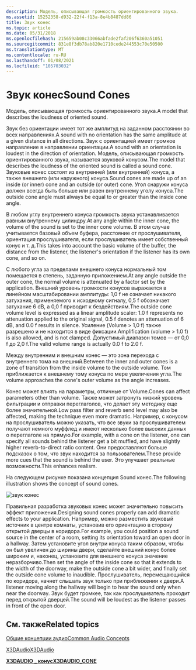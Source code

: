 ```yaml
---
description: Модель, описывающая громкость ориентированного звука.
ms.assetid: 15252358-d932-22f4-f13a-8e4b8487dd86
title: Звук конес
ms.topic: article
ms.date: 05/31/2018
ms.openlocfilehash: 215659ab08c33066abfade2faf206f6360a51051
ms.sourcegitcommit: 831e8f3db78ab820e1710cede244553c70e50500
ms.translationtype: MT
ms.contentlocale: ru-RU
ms.lasthandoff: 01/08/2021
ms.locfileid: "105703032"
---
```

# <a name="sound-cones"></a><span data-ttu-id="0b0a8-103">Звук конес</span><span class="sxs-lookup"><span data-stu-id="0b0a8-103">Sound Cones</span></span>

<span data-ttu-id="0b0a8-104">Модель, описывающая громкость ориентированного звука.</span><span class="sxs-lookup"><span data-stu-id="0b0a8-104">A model that describes the loudness of oriented sound.</span></span>

<span data-ttu-id="0b0a8-105">Звук без ориентации имеет тот же амплитуд на заданном расстоянии во всех направлениях.</span><span class="sxs-lookup"><span data-stu-id="0b0a8-105">A sound with no orientation has the same amplitude at a given distance in all directions.</span></span> <span data-ttu-id="0b0a8-106">Звук с ориентацией имеет громкое направление в направлении ориентации.</span><span class="sxs-lookup"><span data-stu-id="0b0a8-106">A sound with an orientation is loudest in the direction of orientation.</span></span> <span data-ttu-id="0b0a8-107">Модель, описывающая громкость ориентированного звука, называется звуковой конусом.</span><span class="sxs-lookup"><span data-stu-id="0b0a8-107">The model that describes the loudness of the oriented sound is called a sound cone.</span></span> <span data-ttu-id="0b0a8-108">Звуковые конес состоят из внутренней (или внутренней) конуса, а также внешнего (или наружного) конуса.</span><span class="sxs-lookup"><span data-stu-id="0b0a8-108">Sound cones are made up of an inside (or inner) cone and an outside (or outer) cone.</span></span> <span data-ttu-id="0b0a8-109">Угол снаружи конуса должен всегда быть больше или равен внутреннему уголу конуса.</span><span class="sxs-lookup"><span data-stu-id="0b0a8-109">The outside cone angle must always be equal to or greater than the inside cone angle.</span></span>

<span data-ttu-id="0b0a8-110">В любом углу внутреннего конуса громкость звука устанавливается равным внутреннему цилиндру.</span><span class="sxs-lookup"><span data-stu-id="0b0a8-110">At any angle within the inner cone, the volume of the sound is set to the inner cone volume.</span></span> <span data-ttu-id="0b0a8-111">В этом случае учитывается базовый объем буфера, расстояние от прослушивателя, ориентация прослушивателя, если прослушиватель имеет собственный конус и т. д.</span><span class="sxs-lookup"><span data-stu-id="0b0a8-111">This takes into account the basic volume of the buffer, the distance from the listener, the listener's orientation if the listener has its own cone, and so on.</span></span>

<span data-ttu-id="0b0a8-112">С любого угла за пределами внешнего конуса нормальный том помещается в степень, заданную приложением.</span><span class="sxs-lookup"><span data-stu-id="0b0a8-112">At any angle outside the outer cone, the normal volume is attenuated by a factor set by the application.</span></span> <span data-ttu-id="0b0a8-113">Внешний уровень громкости конусов выражается в линейном масштабировании амплитуды: 1,0 f не означает никакого затухания, применяемого к исходному сигналу, 0,5 f обозначает затухание 6 dB, а 0,0 f приводит к бездействиям.</span><span class="sxs-lookup"><span data-stu-id="0b0a8-113">The outside cone volume level is expressed as a linear amplitude scaler: 1.0 f represents no attenuation applied to the original signal, 0.5 f denotes an attenuation of 6 dB, and 0.0 f results in silence.</span></span> <span data-ttu-id="0b0a8-114">Усиление (Volume > 1,0 f) также разрешено и не находится в виде фиксации.</span><span class="sxs-lookup"><span data-stu-id="0b0a8-114">Amplification (volume > 1.0 f) is also allowed, and is not clamped.</span></span> <span data-ttu-id="0b0a8-115">Допустимый диапазон томов — от 0,0 f до 2,0 f.</span><span class="sxs-lookup"><span data-stu-id="0b0a8-115">The valid volume range is actually 0.0 f to 2.0 f.</span></span>

<span data-ttu-id="0b0a8-116">Между внутренним и внешним конес — это зона перехода с внутреннего тома на внешний.</span><span class="sxs-lookup"><span data-stu-id="0b0a8-116">Between the inner and outer cones is a zone of transition from the inside volume to the outside volume.</span></span> <span data-ttu-id="0b0a8-117">Том приближается к внешнему тому конуса по мере увеличения угла.</span><span class="sxs-lookup"><span data-stu-id="0b0a8-117">The volume approaches the cone's outer volume as the angle increases.</span></span>

<span data-ttu-id="0b0a8-118">Конес может влиять на параметры, отличные от Volume.</span><span class="sxs-lookup"><span data-stu-id="0b0a8-118">Cones can affect parameters other than volume.</span></span> <span data-ttu-id="0b0a8-119">Также может затронуть низкий уровень фильтрации и отправки переглаголов, что делает эту методику еще более значительной.</span><span class="sxs-lookup"><span data-stu-id="0b0a8-119">Low pass filter and reverb send level may also be affected, making the technique even more dramatic.</span></span> <span data-ttu-id="0b0a8-120">Например, с конусом на прослушиватель можно указать, что все звуки за прослушивателем получают немного муффлед и имеют несколько более высоких данных о переглаголе на прямую.</span><span class="sxs-lookup"><span data-stu-id="0b0a8-120">For example, with a cone on the listener, one can specify all sounds behind the listener get a bit muffled, and have slightly higher reverb-to-direct ratio content.</span></span> <span data-ttu-id="0b0a8-121">Они предоставляют больше подсказок о том, что звук находится за пользователем.</span><span class="sxs-lookup"><span data-stu-id="0b0a8-121">These provide more cues that the sound is behind the user.</span></span> <span data-ttu-id="0b0a8-122">Это улучшает реальные возможности.</span><span class="sxs-lookup"><span data-stu-id="0b0a8-122">This enhances realism.</span></span>

<span data-ttu-id="0b0a8-123">На следующем рисунке показана концепция Sound конес.</span><span class="sxs-lookup"><span data-stu-id="0b0a8-123">The following illustration shows the concept of sound cones.</span></span>

![звук конес](images/common-audio-concepts-sound-cones.png)

<span data-ttu-id="0b0a8-125">Правильная разработка звуковых конес может значительно повысить эффект приложения.</span><span class="sxs-lookup"><span data-stu-id="0b0a8-125">Designing sound cones properly can add dramatic effects to your application.</span></span> <span data-ttu-id="0b0a8-126">Например, можно разместить звуковый источник в центре комнаты, установив его ориентацию в сторону открытой дверцы в коридора.</span><span class="sxs-lookup"><span data-stu-id="0b0a8-126">For example, you could position a sound source in the center of a room, setting its orientation toward an open door in a hallway.</span></span> <span data-ttu-id="0b0a8-127">Затем установите угол внутри конуса таким образом, чтобы он был увеличен до ширины двери, сделайте внешний конус более широким и, наконец, установите для внешнего конуса значение неразборчиво.</span><span class="sxs-lookup"><span data-stu-id="0b0a8-127">Then set the angle of the inside cone so that it extends to the width of the doorway, make the outside cone a bit wider, and finally set the outside cone volume to inaudible.</span></span> <span data-ttu-id="0b0a8-128">Прослушиватель, перемещающийся по коридора, начнет слышать звук только при приближении к двери.</span><span class="sxs-lookup"><span data-stu-id="0b0a8-128">A listener moving along the hallway will begin to hear the sound only when near the doorway.</span></span> <span data-ttu-id="0b0a8-129">Звук будет громкее, так как прослушиватель проходит перед открытой дверцей.</span><span class="sxs-lookup"><span data-stu-id="0b0a8-129">The sound will be loudest as the listener passes in front of the open door.</span></span>

## <a name="related-topics"></a><span data-ttu-id="0b0a8-130">См. также</span><span class="sxs-lookup"><span data-stu-id="0b0a8-130">Related topics</span></span>

<dl> <dt>

[<span data-ttu-id="0b0a8-131">Общие концепции аудио</span><span class="sxs-lookup"><span data-stu-id="0b0a8-131">Common Audio Concepts</span></span>](common-audio-concepts.md)
</dt> <dt>

[<span data-ttu-id="0b0a8-132">X3DAudio</span><span class="sxs-lookup"><span data-stu-id="0b0a8-132">X3DAudio</span></span>](x3daudio-overview.md)
</dt> <dt>

[<span data-ttu-id="0b0a8-133">**X3DAUDIO \_ конус**</span><span class="sxs-lookup"><span data-stu-id="0b0a8-133">**X3DAUDIO\_CONE**</span></span>](/windows/desktop/api/x3daudio/ns-x3daudio-x3daudio_cone)
</dt> </dl>

 

 



